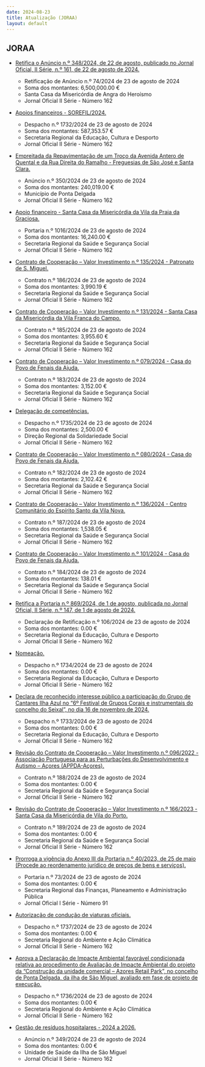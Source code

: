 ```yaml
---
date: 2024-08-23
title: Atualização (JORAA)
layout: default
---
```

## JORAA

* [Retifica o Anúncio n.º 348/2024, de 22 de agosto, publicado no Jornal Oficial, II Série, n.º 161, de 22 de agosto de 2024.](https://jo.azores.gov.pt/#/ato/839fb4ff-fd65-458c-a431-51e87b2cd6a5)
  * Retificação de Anúncio n.º 74/2024 de 23 de agosto de 2024
  * Soma dos montantes: 6,500,000.00 €
  * Santa Casa da Misericórdia de Angra do Heroísmo
  * Jornal Oficial II Série - Número 162

* [Apoios financeiros - SOREFIL/2024.](https://jo.azores.gov.pt/#/ato/6690ba85-cda4-459e-885f-9d64e31cfa87)
  * Despacho n.º 1732/2024 de 23 de agosto de 2024
  * Soma dos montantes: 587,353.57 €
  * Secretaria Regional da Educação, Cultura e Desporto
  * Jornal Oficial II Série - Número 162

* [Empreitada da Repavimentação de um Troço da Avenida Antero de Quental e da Rua Direita do Ramalho - Freguesias de São José e Santa Clara.](https://jo.azores.gov.pt/#/ato/1ba8e4f3-227b-4d7c-9d67-a7056021bb83)
  * Anúncio n.º 350/2024 de 23 de agosto de 2024
  * Soma dos montantes: 240,019.00 €
  * Município de Ponta Delgada
  * Jornal Oficial II Série - Número 162

* [Apoio financeiro - Santa Casa da Misericórdia da Vila da Praia da Graciosa.](https://jo.azores.gov.pt/#/ato/60be98e1-2a16-4dfa-86b5-e427bef88950)
  * Portaria n.º 1016/2024 de 23 de agosto de 2024
  * Soma dos montantes: 16,240.00 €
  * Secretaria Regional da Saúde e Segurança Social
  * Jornal Oficial II Série - Número 162

* [Contrato de Cooperação – Valor Investimento n.º 135/2024 - Patronato de S. Miguel.](https://jo.azores.gov.pt/#/ato/135b313b-a4d7-4ba9-8db8-0f53c3460c0b)
  * Contrato n.º 186/2024 de 23 de agosto de 2024
  * Soma dos montantes: 3,990.19 €
  * Secretaria Regional da Saúde e Segurança Social
  * Jornal Oficial II Série - Número 162

* [Contrato de Cooperação – Valor Investimento n.º 131/2024 - Santa Casa da Misericórdia da Vila Franca do Campo.](https://jo.azores.gov.pt/#/ato/7e039775-8567-4790-a4fe-5476765021d7)
  * Contrato n.º 185/2024 de 23 de agosto de 2024
  * Soma dos montantes: 3,955.60 €
  * Secretaria Regional da Saúde e Segurança Social
  * Jornal Oficial II Série - Número 162

* [Contrato de Cooperação – Valor Investimento n.º 079/2024 - Casa do Povo de Fenais da Ajuda.](https://jo.azores.gov.pt/#/ato/835c5862-e3f6-4c0e-809b-bc1c99560ca0)
  * Contrato n.º 183/2024 de 23 de agosto de 2024
  * Soma dos montantes: 3,152.00 €
  * Secretaria Regional da Saúde e Segurança Social
  * Jornal Oficial II Série - Número 162

* [Delegação de competências.](https://jo.azores.gov.pt/#/ato/0510b0c6-daff-4e95-99e3-003ff001c808)
  * Despacho n.º 1735/2024 de 23 de agosto de 2024
  * Soma dos montantes: 2,500.00 €
  * Direção Regional da Solidariedade Social
  * Jornal Oficial II Série - Número 162

* [Contrato de Cooperação – Valor Investimento n.º 080/2024 - Casa do Povo de Fenais da Ajuda.](https://jo.azores.gov.pt/#/ato/20ecc0b0-7e83-4130-9d92-9db5db71d7ec)
  * Contrato n.º 182/2024 de 23 de agosto de 2024
  * Soma dos montantes: 2,102.42 €
  * Secretaria Regional da Saúde e Segurança Social
  * Jornal Oficial II Série - Número 162

* [Contrato de Cooperação – Valor Investimento n.º 136/2024 -  Centro Comunitário do Espírito Santo da Vila Nova.](https://jo.azores.gov.pt/#/ato/a33c3429-c29f-4767-840c-7eeb1ceb370d)
  * Contrato n.º 187/2024 de 23 de agosto de 2024
  * Soma dos montantes: 1,538.05 €
  * Secretaria Regional da Saúde e Segurança Social
  * Jornal Oficial II Série - Número 162

* [Contrato de Cooperação – Valor Investimento n.º 101/2024 - Casa do Povo de Fenais da Ajuda.](https://jo.azores.gov.pt/#/ato/1f3116db-aec1-403e-8e24-4a374d31e14b)
  * Contrato n.º 184/2024 de 23 de agosto de 2024
  * Soma dos montantes: 138.01 €
  * Secretaria Regional da Saúde e Segurança Social
  * Jornal Oficial II Série - Número 162

* [Retifica a Portaria n.º 869/2024, de 1 de agosto, publicada no Jornal Oficial, II Série, n.º 147, de 1 de agosto de 2024.](https://jo.azores.gov.pt/#/ato/3d8cb521-e74a-47fe-914a-e238336e436b)
  * Declaração de Retificação n.º 106/2024 de 23 de agosto de 2024
  * Soma dos montantes: 0.00 €
  * Secretaria Regional da Educação, Cultura e Desporto
  * Jornal Oficial II Série - Número 162

* [Nomeação.](https://jo.azores.gov.pt/#/ato/f40753ec-9aec-466d-bd09-9db183f312b0)
  * Despacho n.º 1734/2024 de 23 de agosto de 2024
  * Soma dos montantes: 0.00 €
  * Secretaria Regional da Educação, Cultura e Desporto
  * Jornal Oficial II Série - Número 162

* [Declara de reconhecido interesse público a participação do Grupo de Cantares Ilha Azul no “6º Festival de Grupos Corais e instrumentais do concelho do Seixal”, no dia 16 de novembro de 2024.](https://jo.azores.gov.pt/#/ato/20890cb0-57d8-4ec1-8918-0d2d6c2b54be)
  * Despacho n.º 1733/2024 de 23 de agosto de 2024
  * Soma dos montantes: 0.00 €
  * Secretaria Regional da Educação, Cultura e Desporto
  * Jornal Oficial II Série - Número 162

* [Revisão do Contrato de Cooperação – Valor Investimento n.º 096/2022 - Associação Portuguesa para as Perturbações do Desenvolvimento e Autismo – Açores (APPDA-Açores).](https://jo.azores.gov.pt/#/ato/541a12c5-bdb9-4ae7-b32d-522e8eccdbf4)
  * Contrato n.º 188/2024 de 23 de agosto de 2024
  * Soma dos montantes: 0.00 €
  * Secretaria Regional da Saúde e Segurança Social
  * Jornal Oficial II Série - Número 162

* [Revisão do Contrato de Cooperação – Valor Investimento n.º 166/2023 - Santa Casa da Misericórdia de Vila do Porto.](https://jo.azores.gov.pt/#/ato/2a31fc8f-46d1-4043-8911-b7a2d244807d)
  * Contrato n.º 189/2024 de 23 de agosto de 2024
  * Soma dos montantes: 0.00 €
  * Secretaria Regional da Saúde e Segurança Social
  * Jornal Oficial II Série - Número 162

* [Prorroga a vigência do Anexo III da Portaria n.º 40/2023, de 25 de maio (Procede ao reordenamento jurídico de preços de bens e serviços).](https://jo.azores.gov.pt/#/ato/45e45689-4aad-4f91-a8e5-1397287a8c57)
  * Portaria n.º 73/2024 de 23 de agosto de 2024
  * Soma dos montantes: 0.00 €
  * Secretaria Regional das Finanças, Planeamento e Administração Pública
  * Jornal Oficial I Série - Número 91

* [Autorização de condução de viaturas oficiais.](https://jo.azores.gov.pt/#/ato/60d4f59f-cda4-45d0-b6e7-e4cb8c4f3ca1)
  * Despacho n.º 1737/2024 de 23 de agosto de 2024
  * Soma dos montantes: 0.00 €
  * Secretaria Regional do Ambiente e Ação Climática
  * Jornal Oficial II Série - Número 162

* [Aprova a Declaração de Impacte Ambiental favorável condicionada relativa ao procedimento de Avaliação de Impacte Ambiental do projeto da “Construção da unidade comercial – Azores Retail Park”, no concelho de Ponta Delgada, da ilha de São Miguel, avaliado em fase de projeto de execução.](https://jo.azores.gov.pt/#/ato/29e64296-9f6b-4290-a5f1-6937aecf268f)
  * Despacho n.º 1736/2024 de 23 de agosto de 2024
  * Soma dos montantes: 0.00 €
  * Secretaria Regional do Ambiente e Ação Climática
  * Jornal Oficial II Série - Número 162

* [Gestão de resíduos hospitalares - 2024 a 2026.](https://jo.azores.gov.pt/#/ato/bae0fe8b-3d5c-49e9-8d70-445104dd69a7)
  * Anúncio n.º 349/2024 de 23 de agosto de 2024
  * Soma dos montantes: 0.00 €
  * Unidade de Saúde da Ilha de São Miguel
  * Jornal Oficial II Série - Número 162

